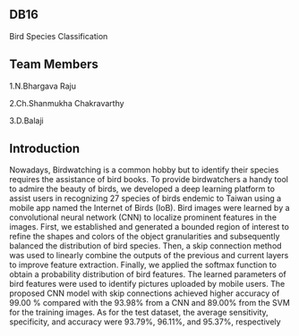 ## DB16
Bird Species Classification
## Team Members
1.N.Bhargava Raju 

2.Ch.Shanmukha Chakravarthy 

3.D.Balaji 

## Introduction
Nowadays, Birdwatching is a common hobby but to identify their species requires the
assistance of bird books. To provide birdwatchers a handy tool to admire the beauty of birds, we
developed a deep learning platform to assist users in recognizing 27 species of birds endemic to Taiwan
using a mobile app named the Internet of Birds (IoB). Bird images were learned by a convolutional
neural network (CNN) to localize prominent features in the images. First, we established and generated
a bounded region of interest to refine the shapes and colors of the object granularities and subsequently
balanced the distribution of bird species. Then, a skip connection method was used to linearly combine
the outputs of the previous and current layers to improve feature extraction.
Finally, we applied the softmax function to obtain a probability distribution of bird
features. The learned parameters of bird features were used to identify pictures uploaded by mobile
users. The proposed CNN model with skip connections achieved higher accuracy of 99.00 % compared
with the 93.98% from a CNN and 89.00% from the SVM for the training images. As for the test
dataset, the average sensitivity, specificity, and accuracy were 93.79%, 96.11%, and 95.37%,
respectively
